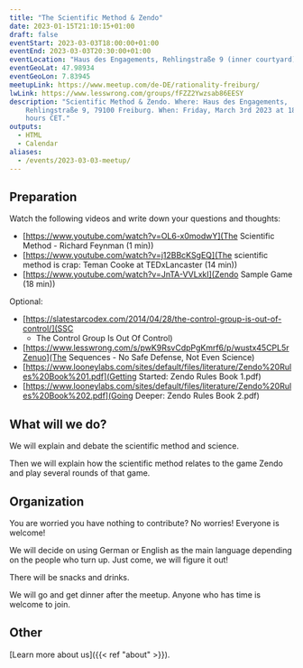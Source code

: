 ```yaml
---
title: "The Scientific Method & Zendo"
date: 2023-01-15T21:10:15+01:00
draft: false
eventStart: 2023-03-03T18:00:00+01:00
eventEnd: 2023-03-03T20:30:00+01:00
eventLocation: "Haus des Engagements, Rehlingstraße 9 (inner courtyard), 79100 Freiburg"
eventGeoLat: 47.98934
eventGeoLon: 7.83945
meetupLink: https://www.meetup.com/de-DE/rationality-freiburg/
lwLink: https://www.lesswrong.com/groups/fFZZ2Ywzsab86EESY
description: "Scientific Method & Zendo. Where: Haus des Engagements,
    Rehlingstraße 9, 79100 Freiburg. When: Friday, March 3rd 2023 at 18:00
    hours CET."
outputs:
  - HTML
  - Calendar
aliases:
  - /events/2023-03-03-meetup/
---
```


## Preparation

Watch the following videos and write down your questions and thoughts:

* [https://www.youtube.com/watch?v=OL6-x0modwY](The Scientific Method - Richard
  Feynman (1 min))
* [https://www.youtube.com/watch?v=j12BBcKSgEQ](The scientific method is crap:
  Teman Cooke at TEDxLancaster (14 min))
* [https://www.youtube.com/watch?v=JnTA-VVLxkI](Zendo Sample Game (18 min))

Optional:

* [https://slatestarcodex.com/2014/04/28/the-control-group-is-out-of-control/](SSC
  - The Control Group Is Out Of Control)
* [https://www.lesswrong.com/s/pwK9RsvCdpPgKmrf6/p/wustx45CPL5rZenuo](The
  Sequences - No Safe Defense, Not Even Science)
* [https://www.looneylabs.com/sites/default/files/literature/Zendo%20Rules%20Book%201.pdf](Getting
  Started: Zendo Rules Book 1.pdf)
* [https://www.looneylabs.com/sites/default/files/literature/Zendo%20Rules%20Book%202.pdf](Going
  Deeper: Zendo Rules Book 2.pdf)


## What will we do?

We will explain and debate the scientific method and science.

Then we will explain how the scientific method relates to the game Zendo and
play several rounds of that game.


## Organization

You are worried you have nothing to contribute? No worries! Everyone is
welcome!

We will decide on using German or English as the main language depending on the
people who turn up. Just come, we will figure it out!

There will be snacks and drinks.

We will go and get dinner after the meetup. Anyone who has time is welcome to
join.


## Other

[Learn more about us]({{< ref "about" >}}).
